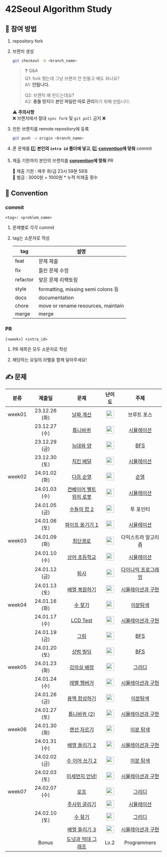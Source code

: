 # 42Seoul Algorithm Study

## 🙋 참여 방법

1. repository fork
2. 브랜치 생성

   ```sh
   git checkout -b <branch_name>
   ```

   > ❓ Q&A <br>
   > Q1: fork 했는데 그냥 브랜치 안 만들고 해도 되나요? <br>
   > A1: **안됩니다.**
   >
   > Q2: 브랜치 왜 만드는데요? <br>
   > A2: **충돌 방지**와 **본인 파일만 따로 관리**하기 위해 만듭니다.

   ⚠️ **주의사항** <br>
   ❌ 브랜치에서 절대 `sync fork` 및 `git pull` 금지 ❌

3. 만든 브랜치를 remote repository에 등록

   ```sh
   git push -u origin <branch_name>
   ```

4. 푼 문제를 1️⃣ **본인의 `intra id` 폴더에 넣고**, 2️⃣ **[convention](#commit)에 맞춰** commit

5. 제출 기한까지 본인의 브랜치를 **[convention](#pr)에 맞춰** PR

   📅 제출 기한 : 매주 화/금 23시 59분 59초 <br>
   💸 벌금 : 3000원 + 1000원 * 누적 미제출 횟수

## 🤝 Convention

### commit

```
<tag>: <problem_name>
```

1. 문제별로 각각 commit

2. tag는 소문자로 작성

   | tag      | 설명                                |
   | -------- | ---------------------------------- |
   | feat     | 문제 제출                            |
   | fix      | 틀린 문제 수정                        |
   | refactor | 맞은 문제 리팩토링                     |
   | style    | formatting, missing semi colons 등 |
   | docs     | documentation                      |
   | chore    | move or rename resources, maintain |
   | merge    | merge                              |

### PR

```
[<week>] <intra_id>
```

1. PR 제목은 모두 소문자로 작성

2. 해당하는 요일의 라벨을 함께 달아주세요!

## ✍️ 문제

| 분류 | 제출일 | 문제 | 난이도 | 주제 |
| :-: | :--: | :-: | :--: | :-: |
| week01 | 23.12.26 (화) | [날짜 계산](https://www.acmicpc.net/problem/1476) | <img src="https://static.solved.ac/tier_small/6.svg" height="25" align="center"/> | 브루트 포스 |
|| 23.12.27 (수) | [톱니바퀴](https://www.acmicpc.net/problem/14891) | <img src="https://static.solved.ac/tier_small/11.svg" height="25" align="center"/> | [시뮬레이션](https://www.acmicpc.net/workbook/view/7316) |
|| 23.12.29 (금) | [늑대와 양](https://www.acmicpc.net/problem/16956) | <img src="https://static.solved.ac/tier_small/8.svg" height="25" align="center"/> | [BFS](https://www.acmicpc.net/workbook/view/3990) |
|| 23.12.30 (토) | [치킨 배달](https://www.acmicpc.net/problem/15686) | <img src="https://static.solved.ac/tier_small/11.svg" height="25" align="center"/> | [시뮬레이션](https://www.acmicpc.net/workbook/view/7316) |
| week02 | 24.01.02 (화) | [다음 순열](https://www.acmicpc.net/problem/10972) | <img src="https://static.solved.ac/tier_small/8.svg" height="25" align="center"/> | [순열](https://www.acmicpc.net/workbook/view/3964) |
|| 24.01.03 (수) | [컨베이어 벨트 위의 로봇](https://www.acmicpc.net/problem/20055) | <img src="https://static.solved.ac/tier_small/11.svg" height="25" align="center"/> | [시뮬레이션](https://www.acmicpc.net/workbook/view/7316) |
|| 24.01.05 (금) | [수들의 합 2](https://www.acmicpc.net/problem/2003) | <img src="https://static.solved.ac/tier_small/7.svg" height="25" align="center"/> | 투 포인터 |
|| 24.01.06 (토) | [파이프 옮기기 1](https://www.acmicpc.net/problem/17070) | <img src="https://static.solved.ac/tier_small/11.svg" height="25" align="center"/> | [시뮬레이션](https://www.acmicpc.net/workbook/view/7316) |
| week03 | 24.01.09 (화) | [최단경로](https://www.acmicpc.net/problem/1753) | <img src="https://static.solved.ac/tier_small/12.svg" height="25" align="center"/> | 다익스트라 알고리즘 |
|| 24.01.10 (수) | [상어 초등학교](https://www.acmicpc.net/problem/21608) | <img src="https://static.solved.ac/tier_small/11.svg" height="25" align="center"/> | [시뮬레이션](https://www.acmicpc.net/workbook/view/7316) |
|| 24.01.12 (금) | [퇴사](https://www.acmicpc.net/problem/14501) | <img src="https://static.solved.ac/tier_small/8.svg" height="25" align="center"/> | [다이나믹 프로그래밍](https://www.acmicpc.net/workbook/view/7319) |
|| 24.01.13 (토) | [배열 복원하기](https://www.acmicpc.net/problem/16967) | <img src="https://static.solved.ac/tier_small/8.svg" height="25" align="center"/> | [시뮬레이션과 구현](https://www.acmicpc.net/workbook/view/9380) |
| week04 | 24.01.16 (화) | [수 찾기](https://www.acmicpc.net/problem/1920) | <img src="https://static.solved.ac/tier_small/7.svg" height="25" align="center"/> | [이분탐색](https://www.acmicpc.net/workbook/view/8400) |
|| 24.01.17 (수) | [LCD Test](https://www.acmicpc.net/problem/2290) | <img src="https://static.solved.ac/tier_small/9.svg" height="25" align="center"/> | [시뮬레이션과 구현](https://www.acmicpc.net/workbook/view/9380) |
|| 24.01.19 (금) | [그림](https://www.acmicpc.net/problem/1926) | <img src="https://static.solved.ac/tier_small/10.svg" height="25" align="center"/> | [BFS](https://www.acmicpc.net/workbook/view/7313) |
|| 24.01.20 (토) | [상범 빌딩](https://www.acmicpc.net/problem/6593) | <img src="https://static.solved.ac/tier_small/11.svg" height="25" align="center"/> | [BFS](https://www.acmicpc.net/workbook/view/7313) |
| week05 | 24.01.23 (화) | [강의실 배정](https://www.acmicpc.net/problem/11000) | <img src="https://static.solved.ac/tier_small/11.svg" height="25" align="center"/> | [그리디](https://www.acmicpc.net/workbook/view/7320) |
|| 24.01.24 (수) | [레벨 햄버거](https://www.acmicpc.net/problem/16974) | <img src="https://static.solved.ac/tier_small/11.svg" height="25" align="center"/> | [시뮬레이션과 구현](https://www.acmicpc.net/workbook/view/9389) |
|| 24.01.26 (금) | [용액 합성하기](https://www.acmicpc.net/problem/14921) | <img src="https://static.solved.ac/tier_small/11.svg" height="25" align="center"/> | [이분탐색](https://www.acmicpc.net/workbook/view/8400) |
|| 24.01.27 (토) | [톱니바퀴 (2)](https://www.acmicpc.net/problem/15662) | <img src="https://static.solved.ac/tier_small/11.svg" height="25" align="center"/> | [시뮬레이션과 구현](https://www.acmicpc.net/workbook/view/9380) |
| week06 | 24.01.30 (화) | [랜선 자르기](https://www.acmicpc.net/problem/1654) | <img src="https://static.solved.ac/tier_small/9.svg" height="25" align="center"/> | [이분 탐색](https://www.acmicpc.net/workbook/view/3984) |
|| 24.01.31 (수) | [배열 돌리기 2](https://www.acmicpc.net/problem/16927) | <img src="https://static.solved.ac/tier_small/11.svg" height="25" align="center"/> | [시뮬레이션과 구현](https://www.acmicpc.net/workbook/view/9380) |
|| 24.02.02 (금) | [수 이어 쓰기 2](https://www.acmicpc.net/problem/1790) | <img src="https://static.solved.ac/tier_small/11.svg" height="25" align="center"/> | [이분 탐색](https://www.acmicpc.net/workbook/view/3984) |
|| 24.02.03 (토) | [미세먼지 안녕!](https://www.acmicpc.net/problem/17144) | <img src="https://static.solved.ac/tier_small/12.svg" height="25" align="center"/> | [시뮬레이션과 구현](https://arc.net/l/quote/wigwwfes) |
| week07 | 24.02.07 (수) | [로프](https://www.acmicpc.net/problem/2217) | <img src="https://static.solved.ac/tier_small/7.svg" height="25" align="center"/> | [그리디](https://www.acmicpc.net/workbook/view/7320) |
||| [주사위 굴리기](https://www.acmicpc.net/problem/14499) | <img src="https://static.solved.ac/tier_small/12.svg" height="25" align="center"/> | [시뮬레이션](https://www.acmicpc.net/workbook/view/7316) |
|| 24.02.10 (토) | [수 묶기](https://www.acmicpc.net/problem/1744) | <img src="https://static.solved.ac/tier_small/12.svg" height="25" align="center"/> | [그리디](https://www.acmicpc.net/workbook/view/7320) |
||| [배열 돌리기 3](https://www.acmicpc.net/problem/16935) | <img src="https://static.solved.ac/tier_small/11.svg" height="25" align="center"/> | [시뮬레이션과 구현](https://www.acmicpc.net/workbook/view/9380) |
|| Bonus | [도넛과 막대 그래프](https://school.programmers.co.kr/learn/courses/30/lessons/258711) | Lv.2 | Programmers |

<!-- problem table template

| week0❓ | 24.00.00 (화) | [❓](https://www.acmicpc.net/problem/❓) | <img src="https://static.solved.ac/tier_small/❓.svg" height="25" align="center"/> | - |
|| 24.00.00 (수) | [❓](https://www.acmicpc.net/problem/❓) | <img src="https://static.solved.ac/tier_small/❓.svg" height="25" align="center"/> | - |
|| 24.00.00 (금) | [❓](https://www.acmicpc.net/problem/❓) | <img src="https://static.solved.ac/tier_small/❓.svg" height="25" align="center"/> | - |
|| 24.00.00 (토) | [❓](https://www.acmicpc.net/problem/❓) | <img src="https://static.solved.ac/tier_small/❓.svg" height="25" align="center"/> | - |

 -->
